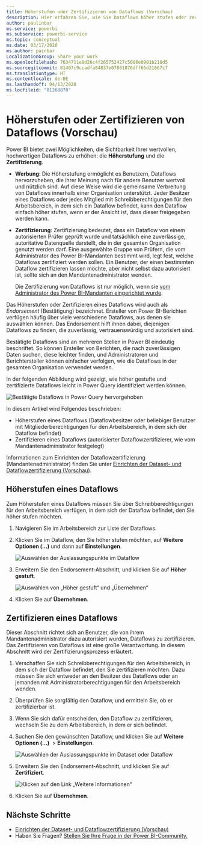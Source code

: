 ```yaml
---
title: Höherstufen oder Zertifizieren von Dataflows (Vorschau)
description: Hier erfahren Sie, wie Sie Dataflows höher stufen oder zertifizieren.
author: paulinbar
ms.service: powerbi
ms.subservice: powerbi-service
ms.topic: conceptual
ms.date: 03/17/2020
ms.author: painbar
LocalizationGroup: Share your work
ms.openlocfilehash: 7634711e8d26c4f265752427c5086e0901b210d5
ms.sourcegitcommit: 81407c9ccadfa84837e07861876dff65d21667c7
ms.translationtype: HT
ms.contentlocale: de-DE
ms.lasthandoff: 04/13/2020
ms.locfileid: "81268878"
---
```

# <a name="promote-or-certify-dataflows-preview"></a>Höherstufen oder Zertifizieren von Dataflows (Vorschau)

Power BI bietet zwei Möglichkeiten, die Sichtbarkeit Ihrer wertvollen, hochwertigen Dataflows zu erhöhen: die **Höherstufung** und die **Zertifizierung**.

* **Werbung**: Die Höherstufung ermöglicht es Benutzern, Dataflows hervorzuheben, die ihrer Meinung nach für andere Benutzer wertvoll und nützlich sind. Auf diese Weise wird die gemeinsame Verbreitung von Dataflows innerhalb einer Organisation unterstützt. Jeder Besitzer eines Dataflows oder jedes Mitglied mit Schreibberechtigungen für den Arbeitsbereich, in dem sich ein Dataflow befindet, kann den Dataflow einfach höher stufen, wenn er der Ansicht ist, dass dieser freigegeben werden kann.

* **Zertifizierung**: Zertifizierung bedeutet, dass ein Dataflow von einem autorisierten Prüfer geprüft wurde und tatsächlich eine zuverlässige, autoritative Datenquelle darstellt, die in der gesamten Organisation genutzt werden darf. Eine ausgewählte Gruppe von Prüfern, die vom Administrator des Power BI-Mandanten bestimmt wird, legt fest, welche Dataflows zertifiziert werden sollen. Ein Benutzer, der einen bestimmten Dataflow zertifizieren lassen möchte, aber nicht selbst dazu autorisiert ist, sollte sich an den Mandantenadministrator wenden.

  Die Zertifizierung von Dataflows ist nur möglich, wenn sie [vom Administrator des Power BI-Mandanten eingerichtet wurde](../admin/service-admin-setup-certification.md).

Das Höherstufen oder Zertifizieren eines Dataflows wird auch als *Endorsement* (Bestätigung) bezeichnet. Ersteller von Power BI-Berichten verfügen häufig über viele verschiedene Dataflows, aus denen sie auswählen können. Das Endorsement hilft ihnen dabei, diejenigen Dataflows zu finden, die zuverlässig, vertrauenswürdig und autorisiert sind.

Bestätigte Dataflows sind an mehreren Stellen in Power BI eindeutig beschriftet. So können Ersteller von Berichten, die nach zuverlässigen Daten suchen, diese leichter finden, und Administratoren und Berichtersteller können einfacher verfolgen, wie die Dataflows in der gesamten Organisation verwendet werden.

In der folgenden Abbildung wird gezeigt, wie höher gestufte und zertifizierte Dataflows leicht in Power Query identifiziert werden können.

![Bestätigte Dataflows in Power Query hervorgehoben](media/service-dataflows-promote-certify/powerbi-dataflow-endorsement-power-query.png)

In diesem Artikel wird Folgendes beschrieben:
* Höherstufen eines Dataflows (Dataflowbesitzer oder beliebiger Benutzer mit Mitgliederberechtigungen für den Arbeitsbereich, in dem sich der Dataflow befindet)
* Zertifizieren eines Dataflows (autorisierter Dataflowzertifizierer, wie vom Mandantenadministrator festgelegt)

Informationen zum Einrichten der Dataflowzertifizierung (Mandantenadministrator) finden Sie unter [Einrichten der Dataset- und Dataflowzertifizierung (Vorschau)](../admin/service-admin-setup-certification.md).


## <a name="promote-a-dataflow"></a>Höherstufen eines Dataflows

Zum Höherstufen eines Dataflows müssen Sie über Schreibberechtigungen für den Arbeitsbereich verfügen, in dem sich der Dataflow befindet, den Sie höher stufen möchten.

1. Navigieren Sie im Arbeitsbereich zur Liste der Dataflows.
 
1. Klicken Sie im Dataflow, den Sie höher stufen möchten, auf **Weitere Optionen (...)** und dann auf **Einstellungen**.

    ![Auswählen der Auslassungspunkte im Dataflow](media/service-dataflows-promote-certify/power-bi-dataflow-settings.png)

1. Erweitern Sie den Endorsement-Abschnitt, und klicken Sie auf **Höher gestuft**.

    ![Auswählen von „Höher gestuft“ und „Übernehmen“](media/service-dataflows-promote-certify/power-bi-dataflow-promoted-endorsement.png)

1. Klicken Sie auf **Übernehmen**.

## <a name="certify-a-dataflow"></a>Zertifizieren eines Dataflows

Dieser Abschnitt richtet sich an Benutzer, die von ihrem Mandantenadministrator dazu autorisiert wurden, Dataflows zu zertifizieren. Das Zertifizieren von Dataflows ist eine große Verantwortung. In diesem Abschnitt wird der Zertifizierungsprozess erläutert.

1. Verschaffen Sie sich Schreibberechtigungen für den Arbeitsbereich, in dem sich der Dataflow befindet, den Sie zertifizieren möchten. Dazu müssen Sie sich entweder an den Besitzer des Dataflows oder an jemanden mit Administratorberechtigungen für den Arbeitsbereich wenden. 

1. Überprüfen Sie sorgfältig den Dataflow, und ermitteln Sie, ob er zertifizierbar ist.

1. Wenn Sie sich dafür entscheiden, den Dataflow zu zertifizieren, wechseln Sie zu dem Arbeitsbereich, in dem er sich befindet.
 
1. Suchen Sie den gewünschten Dataflow, und klicken Sie auf **Weitere Optionen (...)**  > **Einstellungen**.

    ![Auswählen der Auslassungspunkte im Dataset oder Dataflow](media/service-dataflows-promote-certify/power-bi-dataflow-settings.png)

1. Erweitern Sie den Endorsement-Abschnitt, und klicken Sie auf **Zertifiziert**. 

    ![Klicken auf den Link „Weitere Informationen“](media/service-dataflows-promote-certify/service-certify-datasets-dataflows.png)

2. Klicken Sie auf **Übernehmen**.

## <a name="next-steps"></a>Nächste Schritte

* [Einrichten der Dataset- und Dataflowzertifizierung (Vorschau)](../admin/service-admin-setup-certification.md)
* Haben Sie Fragen? [Stellen Sie Ihre Frage in der Power BI-Community.](https://community.powerbi.com/)